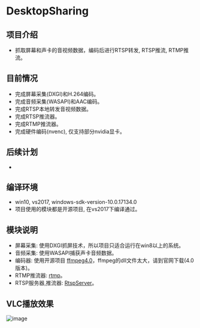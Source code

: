 # DesktopSharing

项目介绍
-
* 抓取屏幕和声卡的音视频数据，编码后进行RTSP转发, RTSP推流, RTMP推流。

目前情况
-
* 完成屏幕采集(DXGI)和H.264编码。
* 完成音频采集(WASAPI)和AAC编码。
* 完成RTSP本地转发音视频数据。
* 完成RTSP推流器。
* 完成RTMP推流器。
* 完成硬件编码(nvenc), 仅支持部分nvidia显卡。

后续计划
-
* 

编译环境
-
* win10, vs2017, windows-sdk-version-10.0.17134.0
* 项目使用的模块都是开源项目, 在vs2017下编译通过。

模块说明
-
* 屏幕采集: 使用DXGI抓屏技术，所以项目只适合运行在win8以上的系统。
* 音频采集: 使用WASAPI捕获声卡音频数据。
* 编码器: 使用开源项目 [ffmpeg4.0](https://ffmpeg.org/)，ffmpeg的dll文件太大，请到官网下载(4.0版本)。
* RTMP推流器: [rtmp](https://github.com/PHZ76/rtmp)。
* RTSP服务器,推流器: [RtspServer](https://github.com/PHZ76/RtspServer)。

VLC播放效果
-
![image](https://github.com/PHZ76/DesktopSharing/blob/master/pic/2.pic.jpg) 
